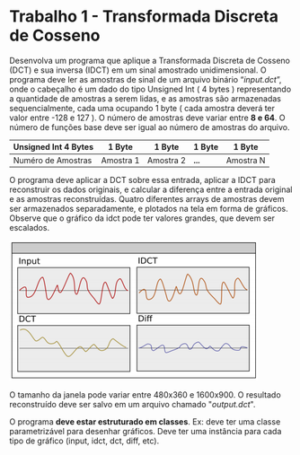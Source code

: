 # Trabalho 1 - Transformada Discreta de Cosseno

Desenvolva um programa que aplique a Transformada Discreta de Cosseno (DCT) e sua inversa (IDCT) em um sinal amostrado unidimensional. O programa deve ler as amostras de sinal de um arquivo binário “*input.dct*”, onde o cabeçalho é um dado do tipo Unsigned Int ( 4 bytes ) representando a quantidade de amostras a serem lidas, e as amostras são armazenadas sequencialmente, cada uma ocupando 1 byte ( cada amostra deverá ter valor entre -128 e 127 ). O número de amostras deve variar entre **8 e 64**. O número de funções base deve ser igual ao número de amostras do arquivo.

Unsigned Int 4 Bytes | 1 Byte | 1 Byte | 1 Byte | 1 Byte
------------ | ------------- | ------------- | ------------- | -------------
Numéro de Amostras | Amostra 1 | Amostra 2 | **...** | Amostra N

O programa deve aplicar a DCT sobre essa entrada, aplicar a IDCT para reconstruir os dados originais, e calcular a diferença entre a entrada original e as amostras reconstruídas. Quatro diferentes arrays de amostras devem ser armazenados separadamente, e plotados na tela em forma de gráficos. Observe que o gráfico da idct pode ter valores grandes, que devem ser escalados.

![Gráfico](/t1/img/grafico.png)

O tamanho da janela pode variar entre 480x360 e 1600x900. O resultado reconstruído deve ser salvo em um arquivo chamado "*output.dct*".

O programa **deve estar estruturado em classes**. Ex: deve ter uma classe parametrizável para desenhar gráficos. Deve ter uma instância para cada tipo de gráfico (input, idct, dct, diff, etc).
